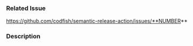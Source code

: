 ### Related Issue

<!-- Please link to the github issue here. -->

https://github.com/codfish/semantic-release-action/issues/**NUMBER**

### Description

<!-- Brief description of the code changes. Add supporting screenshots & videos where applicable. -->
